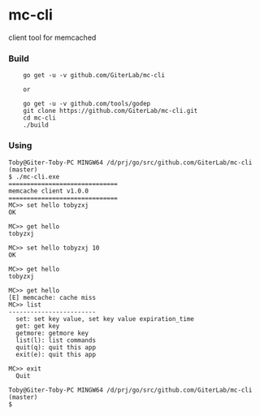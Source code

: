 # mc-cli
client tool for memcached

### Build ###

		go get -u -v github.com/GiterLab/mc-cli

		or

		go get -u -v github.com/tools/godep
		git clone https://github.com/GiterLab/mc-cli.git
		cd mc-cli
		./build

### Using ###

	Toby@Giter-Toby-PC MINGW64 /d/prj/go/src/github.com/GiterLab/mc-cli (master)
	$ ./mc-cli.exe
	==============================
	memcache client v1.0.0
	==============================
	MC>> set hello tobyzxj
	OK
	
	MC>> get hello
	tobyzxj
	
	MC>> set hello tobyzxj 10
	OK
	
	MC>> get hello
	tobyzxj
	
	MC>> get hello
	[E] memcache: cache miss
	MC>> list
	------------------------
	  set: set key value, set key value expiration_time
	  get: get key
	  getmore: getmore key
	  list(l): list commands
	  quit(q): quit this app
	  exit(e): quit this app
	
	MC>> exit
	  Quit
	
	Toby@Giter-Toby-PC MINGW64 /d/prj/go/src/github.com/GiterLab/mc-cli (master)
	$

